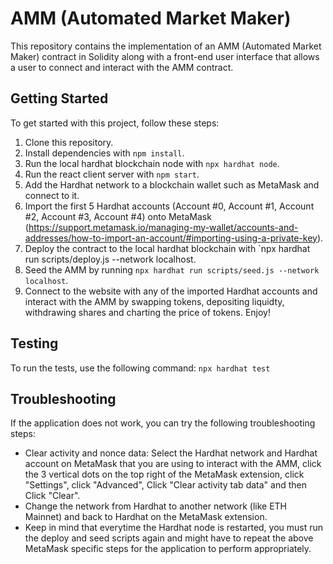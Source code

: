 # AMM (Automated Market Maker)

This repository contains the implementation of an AMM (Automated Market Maker) contract in Solidity along with a front-end user interface that allows a user to connect and interact with the AMM contract.

## Getting Started

To get started with this project, follow these steps:

1. Clone this repository.
2. Install dependencies with `npm install`.
3. Run the local hardhat blockchain node with `npx hardhat node`.
4. Run the react client server with `npm start`.
5. Add the Hardhat network to a blockchain wallet such as MetaMask and connect to it.
6. Import the first 5 Hardhat accounts (Account #0, Account #1, Account #2, Account #3, Account #4) onto MetaMask (https://support.metamask.io/managing-my-wallet/accounts-and-addresses/how-to-import-an-account/#importing-using-a-private-key).
7. Deploy the contract to the local hardhat blockchain with `npx hardhat run scripts/deploy.js --network localhost.
8. Seed the AMM by running `npx hardhat run scripts/seed.js --network localhost`.
9. Connect to the website with any of the imported Hardhat accounts and interact with the AMM by swapping tokens, depositing liquidty, withdrawing shares and charting the price of tokens. Enjoy!

## Testing

To run the tests, use the following command: `npx hardhat test`

## Troubleshooting

If the application does not work, you can try the following troubleshooting steps:
- Clear activity and nonce data: Select the Hardhat network and Hardhat account on MetaMask that you are using to interact with the AMM, click the 3 vertical dots on the top right of the MetaMask extension, click "Settings", click "Advanced", Click "Clear activity tab data" and then Click "Clear". 
- Change the network from Hardhat to another network (like ETH Mainnet) and back to Hardhat on the MetaMask extension.
- Keep in mind that everytime the Hardhat node is restarted, you must run the deploy and seed scripts again and might have to repeat the above MetaMask specific steps for the application to perform appropriately.